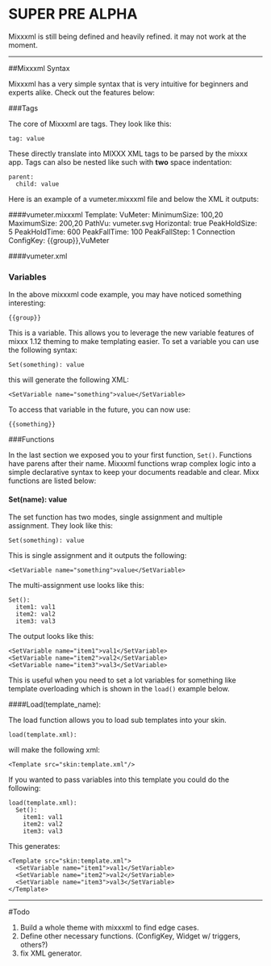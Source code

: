 # SUPER PRE ALPHA
Mixxxml is still being defined and heavily refined. it may not work at the moment.

---
##Mixxxml Syntax

Mixxxml has a very simple syntax that is very intuitive for beginners and experts alike. Check out the features below:

###Tags

The core of Mixxxml are tags. They look like this:


    tag: value

These directly translate into MIXXX XML tags to be parsed
by the mixxx app. Tags can also be nested like such with **two** space indentation:

    parent:
      child: value

Here is an example of a vumeter.mixxxml file and below the XML it outputs:

####vumeter.mixxxml
    Template:
      VuMeter:
       MinimumSize: 100,20
       MaximumSize: 200,20
       PathVu: vumeter.svg
       Horizontal: true
       PeakHoldSize: 5
       PeakHoldTime: 600
       PeakFallTime: 100
       PeakFallStep: 1
       Connection
         ConfigKey: {{group}},VuMeter

####vumeter.xml
    <!DOCTYPE template>
    <Template>
      <VuMeter>
        <MinimumSize>100,20</MinimumSize>
        <MaximumSize>200,20</MaximumSize>
        <PathVu>vumeter.svg</PathVu>
        <Horizontal>true</Horizontal>
        <PeakHoldSize>5</PeakHoldSize>
        <PeakHoldTime>600</PeakHoldTime>
        <PeakFallTime>100</PeakFallTime>
        <PeakFallStep>1</PeakFallStep>
        <Connection>
          <ConfigKey><Variable name="group"/>,VuMeter</ConfigKey>
        </Connection>
      </VuMeter>
    </Template>

### Variables
In the above mixxxml code example, you may have noticed something interesting:

    {{group}}

This is a variable. This allows you to leverage the new variable features of mixxx 1.12
theming to make templating easier. To set a variable you can use the following syntax:

    Set(something): value

this will generate the following XML:

    <SetVariable name="something">value</SetVariable>
    
To access that variable in the future, you can now use:

    {{something}}

###Functions

In the last section we exposed you to your first function, ```Set()```. Functions have parens after their name.
Mixxxml functions wrap complex logic into a simple declarative syntax to keep your documents readable and clear.
Mixx functions are listed below:

#### Set(name): value
The set function has two modes, single assignment and multiple assignment. They look like this:

    Set(something): value

This is single assignment and it outputs the following:

    <SetVariable name="something">value</SetVariable>

The multi-assignment use looks like this:

    Set():
      item1: val1
      item2: val2
      item3: val3

The output looks like this:

    <SetVariable name="item1">val1</SetVariable>
    <SetVariable name="item2">val2</SetVariable>
    <SetVariable name="item3">val3</SetVariable>

This is useful when you need to set a lot variables for something like template overloading which is shown in the ```load()``` example below.

####Load(template_name):

The load function allows you to load sub templates into your skin.

    load(template.xml):

will make the following xml:

    <Template src="skin:template.xml"/>

If you wanted to pass variables into this template you could do the following:

    load(template.xml):
      Set():
        item1: val1
        item2: val2
        item3: val3

This generates:

    <Template src="skin:template.xml">
      <SetVariable name="item1">val1</SetVariable>
      <SetVariable name="item2">val2</SetVariable>
      <SetVariable name="item3">val3</SetVariable>
    </Template>

---
#Todo

1. Build a whole theme with mixxxml to find edge cases.
1. Define other necessary functions. (ConfigKey, Widget w/ triggers, others?)
1. fix XML generator.
